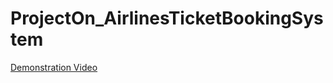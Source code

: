 # ProjectOn_AirlinesTicketBookingSystem

[Demonstration Video](https://drive.google.com/file/d/1sax8t05Fz5DCH2UAL0fdAUMqwH067YkG/view?usp=sharing)

